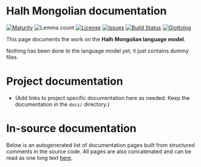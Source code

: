 # Halh Mongolian documentation

[![Maturity](https://img.shields.io/endpoint?url=https%3A%2F%2Fraw.githubusercontent.com%2Fgiellalt%2Flang-khk%2Fgh-pages%2Fmaturity.json)](https://giellalt.github.io/MaturityClassification.html)
![Lemma count](https://img.shields.io/endpoint?url=https%3A%2F%2Fraw.githubusercontent.com%2Fgiellalt%2Flang-khk%2Fgh-pages%2Flemmacount.json)
[![License](https://img.shields.io/github/license/giellalt/lang-khk)](https://github.com/giellalt/lang-khk/blob/main/LICENSE)
[![Issues](https://img.shields.io/github/issues/giellalt/lang-khk)](https://github.com/giellalt/lang-khk/issues)
[![Build Status](https://builds.giellalt.org/api/badge/lang-khk?label=CI)](https://builds.giellalt.org/pipelines/lang-khk/builds/latest)
[![Glottolog](https://img.shields.io/badge/Glottolog-green)](https://glottolog.org/resource/languoid/id/halh1238)

This page documents the work on the **Halh Mongolian language model**. 

Nothing has been done to the language model yet, it just contains dummy files.

# Project documentation

* (Add links to project specific documentation here as needed. Keep the documentation in the `docs/` directory.)

# In-source documentation

Below is an autogenerated list of documentation pages built from structured comments in the source code. All pages are also concatenated and can be read as one long text [here](khk.md).
